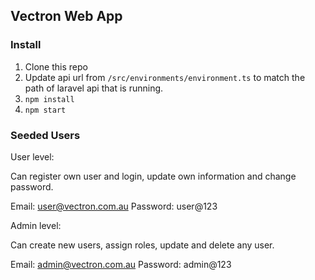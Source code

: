 ## Vectron Web App

### Install

1. Clone this repo
2. Update api url from `/src/environments/environment.ts` to match the path of laravel api that is running.
3. `npm install`
4. `npm start`

### Seeded Users

User level:

Can register own user and login, update own information and change password.

Email: user@vectron.com.au
Password: user@123

Admin level:

Can create new users, assign roles, update and delete any user.

Email: admin@vectron.com.au
Password: admin@123